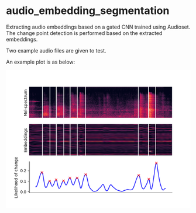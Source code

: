 # audio_embedding_segmentation
Extracting audio embeddings based on a gated CNN trained using Audioset. The change point detection is performed based on the extracted embeddings.

Two example audio files are given to test.

An example plot is as below:

![Image description](https://raw.githubusercontent.com/zhao-shuyang/audio_embedding_segmentation/master/plot.png)
